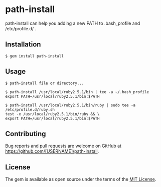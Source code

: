 # path-install

path-install can help you adding a new PATH to .bash_profile and /etc/profile.d/ .

## Installation

    $ gem install path-install

## Usage

    $ path-install file or directory...

```
$ path-install /usr/local/ruby2.5.1/bin | tee -a ~/.bash_profile
export PATH=/usr/local/ruby2.5.1/bin:$PATH

$ path-install /usr/local/ruby2.5.1/bin/ruby | sudo tee -a /etc/profile.d/ruby.sh
test -x /usr/local/ruby2.5.1/bin/ruby && \
export PATH=/usr/local/ruby2.5.1/bin:$PATH

```

## Contributing

Bug reports and pull requests are welcome on GitHub at https://github.com/[USERNAME]/path-install.

## License

The gem is available as open source under the terms of the [MIT License](https://opensource.org/licenses/MIT).
